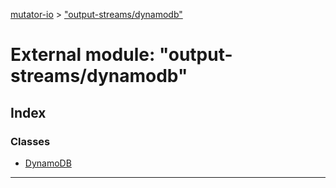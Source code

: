 [mutator-io](../README.md) > ["output-streams/dynamodb"](../modules/_output_streams_dynamodb_.md)



# External module: "output-streams/dynamodb"

## Index

### Classes

* [DynamoDB](../classes/_output_streams_dynamodb_.dynamodb.md)



---

